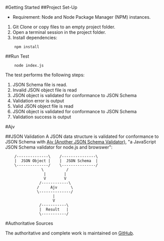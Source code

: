 #Getting Started
##Project Set-Up
  * Requirement: Node and Node Package Manager (NPM) instances.
  
  1. Git Clone or copy files to an empty project folder.
  2. Open a terminal session in the project folder.
  3. Install dependencies:
```
    npm install
```
##Run Test
```
    node index.js
```
The test performs the following steps:

  1. JSON Schema file is read.
  2. Invalid JSON object file is read
  3. JSON object is validated for conformance to JSON Schema
  4. Validation error is output
  5. Valid JSON object file is read
  6. JSON object is validated for conformance to JSON Schema 
  7. Validation success is output
  
#Ajv
  

##JSON Validation
A JSON data structure is validated for conformance to JSON Schema with [Ajv (Another JSON Schema Validator)](https://github.com/epoberezkin/ajv), "a JavaScript JSON Schema validator for node.js and browswer":  
```
    /--------------\    /---------------\
    |  JSON Object |    |  JSON Schema  |
    \--------------/    \---------------/
                \          /
                 |        |
                 V        V
               /------------\
              /     Ajv      \
              \--------------/
                     |
                     V
               /-----------\
               |  Result   |
               \-----------/
```

#Authoritative Sources

The authoritative and complete work is maintained on [GitHub](https://github.com/gmoyanollc/json-validator).
